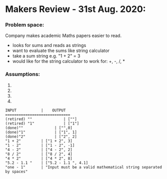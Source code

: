 # Makers Review - 31st Aug. 2020:

### Problem space:
Company makes academic Maths papers easier to read.
- looks for sums and reads as strings
- want to evaluate the sums like string calculator
- take a sum string e.g. "1 + 2" = 3
- would like for the string calculator to work for: +, -, /, *

### Assumptions:
1.
2.
3.
4.

```
INPUT           |    OUTPUT
=============================
(retired) ""              | [""]
(retired) "1"             | ["1"]
(done)""              | ["",0]
(done)"1"             | ["1", 1]
(done)"2"             | ["2", 2]
"1 + 2"         | ["1 + 2", 3]
"1 - 2"         | ["1 - 2", -1]
"4 - 2"         | ["4 - 2", 2]
"8 / 2"         | ["8 / 2", 4]
"4 * 2"         | ["4 * 2", 8]
"5.2 - 1.1 "    | ["5.2 - 1.1 ", 4.1]
"one - 1"       | "Input must be a valid mathematical string separated by spaces"

```
